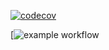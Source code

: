[![codecov](https://codecov.io/gh/hectorpatino/package_deployment_learning/branch/main/graph/badge.svg?token=CBYJDY7E32)](https://codecov.io/gh/hectorpatino/package_deployment_learning)


[![example workflow](https://github.com/hectorpatino/package_deployment_learning/actions/workflows/python-package.yml/badge.svg)
